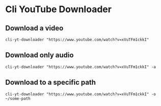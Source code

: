 # Cli YouTube Downloader

## Download a video
`cli-yt-downloader "https://www.youtube.com/watch?v=xVuTFm1ckkI"`

## Download only audio
`cli-yt-downloader "https://www.youtube.com/watch?v=xVuTFm1ckkI" -a`

## Download to a specific path
`cli-yt-downloader "https://www.youtube.com/watch?v=xVuTFm1ckkI" -o ~/some-path`
